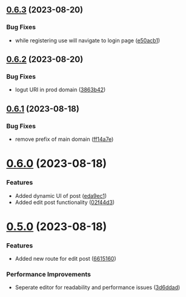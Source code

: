 ## [0.6.3](https://github.com/hossainchisty/StoryLink-Client/compare/v0.6.2...v0.6.3) (2023-08-20)


### Bug Fixes

* while registering use will navigate to login page ([e50acb1](https://github.com/hossainchisty/StoryLink-Client/commit/e50acb15ac9109631b1a5cdcbc0381acee2cc359))



## [0.6.2](https://github.com/hossainchisty/StoryLink-Client/compare/v0.6.1...v0.6.2) (2023-08-20)


### Bug Fixes

* logut URI in prod domain ([3863b42](https://github.com/hossainchisty/StoryLink-Client/commit/3863b42997ac4a743eea576e6ad0a808f29d15a3))



## [0.6.1](https://github.com/hossainchisty/StoryLink-Client/compare/v0.6.0...v0.6.1) (2023-08-18)


### Bug Fixes

* remove prefix of main domain ([ff14a7e](https://github.com/hossainchisty/StoryLink-Client/commit/ff14a7effd680f8c3a20a3dccef93b1dfe6c57d3))



# [0.6.0](https://github.com/hossainchisty/StoryLink-Client/compare/v0.5.0...v0.6.0) (2023-08-18)


### Features

* Added dynamic UI of post ([eda9ec1](https://github.com/hossainchisty/StoryLink-Client/commit/eda9ec1e5066f9021c96a6975e18d4eae72a8df8))
* Added edit post functionality ([02f44d3](https://github.com/hossainchisty/StoryLink-Client/commit/02f44d3e018c3b6cdf769092644dee6161203eaa))



# [0.5.0](https://github.com/hossainchisty/StoryLink-Client/compare/v0.4.1...v0.5.0) (2023-08-18)


### Features

* Added new route for edit post ([6615160](https://github.com/hossainchisty/StoryLink-Client/commit/66151601866bf22d289561a39197dc2571e73c28))


### Performance Improvements

* Seperate editor for readability and performance issues ([3d6ddad](https://github.com/hossainchisty/StoryLink-Client/commit/3d6ddadffb88b2472d65972572a7aef1dae18fb8))



